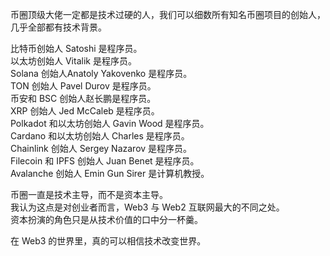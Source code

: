 币圈顶级大佬一定都是技术过硬的人，我们可以细数所有知名币圈项目的创始人，几乎全部都有技术背景。

比特币创始人 Satoshi 是程序员。  
以太坊创始人 Vitalik 是程序员。  
Solana 创始人Anatoly Yakovenko 是程序员。  
TON 创始人 Pavel Durov 是程序员。  
币安和 BSC 创始人赵长鹏是程序员。  
XRP 创始人 Jed McCaleb 是程序员。  
Polkadot 和以太坊创始人 Gavin Wood 是程序员。  
Cardano 和以太坊创始人 Charles 是程序员。  
Chainlink 创始人 Sergey Nazarov 是程序员。  
Filecoin 和 IPFS 创始人 Juan Benet 是程序员。  
Avalanche 创始人 Emin Gun Sirer 是计算机教授。

币圈一直是技术主导，而不是资本主导。  
我认为这点是对创业者而言，Web3 与 Web2 互联网最大的不同之处。  
资本扮演的角色只是从技术价值的口中分一杯羹。

在 Web3 的世界里，真的可以相信技术改变世界。
